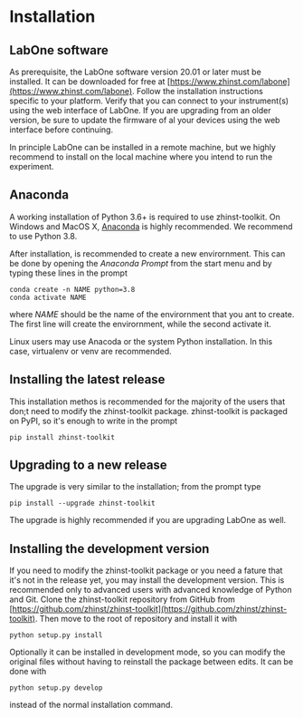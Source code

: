 # Installation

## LabOne software
As prerequisite, the LabOne software version 20.01 or later must be installed. 
It can be downloaded for free at [https://www.zhinst.com/labone](https://www.zhinst.com/labone). Follow the installation instructions specific to your platform. Verify that you can connect to your instrument(s) using the web interface of LabOne. If you are upgrading from an older version, be sure to update the firmware of al your devices using the web interface before continuing.

In principle LabOne can be installed in a remote machine, but we highly recommend to install on the local machine where you intend to run the experiment.

## Anaconda
A working installation of Python 3.6+ is required to use zhinst-toolkit. On Windows and MacOS X, [Anaconda](https://www.anaconda.com/download) is highly recommended. We recommend to use Python 3.8.

After installation, is recommended to create a new envirornment. This can be done by opening the *Anaconda Prompt* from the start menu and by typing these lines in the prompt
```shell script
conda create -n NAME python=3.8
conda activate NAME
```
where *NAME* should be the name of the envirornment that you ant to create. The first line will create the envirornment, while the second activate it.

Linux users may use Anacoda or the system Python installation. In this case, virtualenv or venv are recommended.

## Installing the latest release
This installation methos is recommended for the majority of the users that don;t need to modify the zhinst-toolkit package.
zhinst-toolkit is packaged on PyPI, so it's enough to write in the prompt
```shell script
pip install zhinst-toolkit
```

## Upgrading to a new release
The upgrade is very similar to the installation; from the prompt type
```shell script
pip install --upgrade zhinst-toolkit
```
The upgrade is highly recommended if you are upgrading LabOne as well.

## Installing the development version
If you need to modify the zhinst-toolkit package or you need a fature that it's not in the release yet, you may install the development version. This is recommended only to advanced users with advanced knowledge of Python and Git.
Clone the zhinst-toolkit repository from GitHub from [https://github.com/zhinst/zhinst-toolkit](https://github.com/zhinst/zhinst-toolkit).
Then move to the root of repository and install it with
```shell script
python setup.py install
```
Optionally it can be installed in development mode, so you can modify the original files without having to reinstall the package between edits. It can be done with 
```shell script
python setup.py develop
```
instead of the normal installation command.
